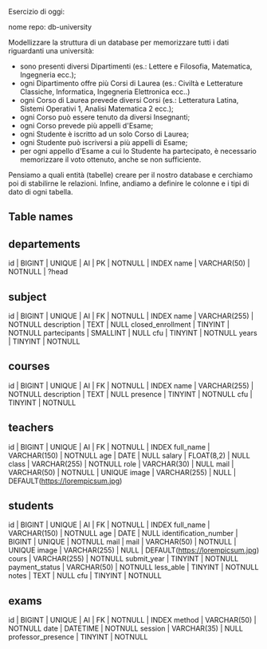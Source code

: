 Esercizio di oggi:

nome repo: db-university

Modellizzare la struttura di un database per memorizzare tutti i dati riguardanti una università:
- sono presenti diversi Dipartimenti (es.: Lettere e Filosofia, Matematica, Ingegneria ecc.);
- ogni Dipartimento offre più Corsi di Laurea (es.: Civiltà e Letterature Classiche, Informatica, Ingegneria Elettronica ecc..)
- ogni Corso di Laurea prevede diversi Corsi (es.: Letteratura Latina, Sistemi Operativi 1, Analisi Matematica 2 ecc.);
- ogni Corso può essere tenuto da diversi Insegnanti;
- ogni Corso prevede più appelli d'Esame;
- ogni Studente è iscritto ad un solo Corso di Laurea;
- ogni Studente può iscriversi a più appelli di Esame;
- per ogni appello d'Esame a cui lo Studente ha partecipato, è necessario memorizzare il voto ottenuto, anche se non sufficiente.

Pensiamo a quali entità (tabelle) creare per il nostro database e cerchiamo poi di stabilirne le relazioni. Infine, andiamo a definire le colonne e i tipi di dato di ogni tabella.

## Table names

## departements
id | BIGINT | UNIQUE | AI | PK | NOTNULL | INDEX
name | VARCHAR(50) | NOTNULL | 
?head

## subject
id | BIGINT | UNIQUE | AI | FK | NOTNULL | INDEX
name | VARCHAR(255) | NOTNULL
description | TEXT | NULL
closed_enrollment | TINYINT | NOTNULL
partecipants | SMALLINT | NULL
cfu | TINYINT | NOTNULL
years | TINYINT | NOTNULL

## courses
id | BIGINT | UNIQUE | AI | FK | NOTNULL | INDEX
name | VARCHAR(255) | NOTNULL
description | TEXT | NULL
presence | TINYINT | NOTNULL
cfu | TINYINT | NOTNULL

## teachers
id | BIGINT | UNIQUE | AI | FK | NOTNULL | INDEX
full_name | VARCHAR(150) | NOTNULL
age | DATE | NULL
salary | FLOAT(8,2) | NULL
class | VARCHAR(255) | NOTNULL
role | VARCHAR(30) | NULL 
mail | VARCHAR(50) | NOTNULL | UNIQUE
image | VARCHAR(255) | NULL | DEFAULT(https://lorempicsum.jpg)

## students
id | BIGINT | UNIQUE | AI | FK | NOTNULL | INDEX
full_name | VARCHAR(150) | NOTNULL
age | DATE | NULL
identification_number | BIGINT | UNIQUE | NOTNULL
mail | mail | VARCHAR(50) | NOTNULL | UNIQUE
image | VARCHAR(255) | NULL | DEFAULT(https://lorempicsum.jpg)
cours | VARCHAR(255) | NOTNULL
submit_year | TINYINT | NOTNULL
payment_status | VARCHAR(50) | NOTNULL
less_able | TINYINT | NOTNULL
notes | TEXT | NULL
cfu | TINYINT | NOTNULL

## exams
id | BIGINT | UNIQUE | AI | FK | NOTNULL | INDEX
method | VARCHAR(50) | NOTNULL
date | DATETIME | NOTNULL
session | VARCHAR(35) | NULL
professor_presence | TINYINT | NOTNULL
